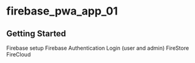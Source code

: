 # firebase_pwa_app_01



## Getting Started

Firebase setup
Firebase Authentication Login (user and admin)
FireStore
FireCloud